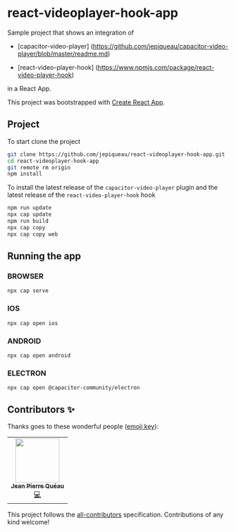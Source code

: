 # react-videoplayer-hook-app
Sample project that shows an integration of

 - [capacitor-video-player] (https://github.com/jepiqueau/capacitor-video-player/blob/master/readme.md)

 - [react-video-player-hook] (https://www.npmjs.com/package/react-video-player-hook)

in a React App.



This project was bootstrapped with [Create React App](https://github.com/facebook/create-react-app).

## Project

To start clone the project
```bash
git clone https://github.com/jepiqueau/react-videoplayer-hook-app.git 
cd react-videoplayer-hook-app
git remote rm origin
npm install
```


To install the latest release of the `capacitor-video-player` plugin
and the latest release of the `react-video-player-hook` hook 

```bash
npm run update
npx cap update
npm run build
npx cap copy
npx cap copy web
```

## Running the app

### BROWSER

```
npx cap serve
```

### IOS

```
npx cap open ios
```

### ANDROID

```
npx cap open android
```

### ELECTRON

```
npx cap open @capacitor-community/electron
```

## Contributors ✨

Thanks goes to these wonderful people ([emoji key](https://allcontributors.org/docs/en/emoji-key)):

<!-- ALL-CONTRIBUTORS-LIST:START - Do not remove or modify this section -->
<!-- prettier-ignore-start -->
<!-- markdownlint-disable -->
<table>
  <tr>
    <td align="center"><a href="https://github.com/jepiqueau"><img src="https://avatars3.githubusercontent.com/u/16580653?v=4" width="100px;" alt=""/><br /><sub><b>Jean Pierre Quéau</b></sub></a><br /><a href="https://github.com/jepiqueau/react-videoplayer-hook-app/commits?author=jepiqueau" title="Code">💻</a></td>
  </tr>
</table>

<!-- markdownlint-enable -->
<!-- prettier-ignore-end -->

<!-- ALL-CONTRIBUTORS-LIST:END -->

This project follows the [all-contributors](https://github.com/all-contributors/all-contributors) specification. Contributions of any kind welcome!

